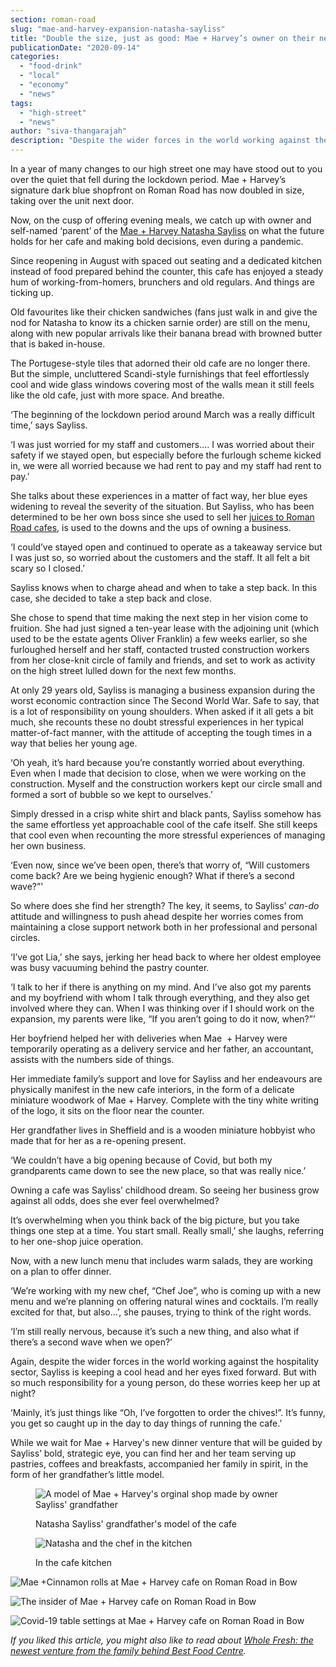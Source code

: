 ```yaml
---
section: roman-road
slug: "mae-and-harvey-expansion-natasha-sayliss"
title: "Double the size, just as good: Mae + Harvey’s owner on their new expansion"
publicationDate: "2020-09-14"
categories: 
  - "food-drink"
  - "local"
  - "economy"
  - "news"
tags: 
  - "high-street"
  - "news"
author: "siva-thangarajah"
description: "Despite the wider forces in the world working against the hospitality sector, Sayliss is keeping a cool head and her eyes fixed forward. But with so much responsibility for a young person, do these worries keep her up at night?"
---
```


In a year of many changes to our high street one may have stood out to you over the quiet that fell during the lockdown period. Mae + Harvey’s signature dark blue shopfront on Roman Road has now doubled in size, taking over the unit next door.

Now, on the cusp of offering evening meals, we catch up with owner and self-named ‘parent’ of the [Mae + Harvey Natasha Sayliss](https://romanroadlondon.com/mae-and-harvey-cafe/) on what the future holds for her cafe and making bold decisions, even during a pandemic.

Since reopening in August with spaced out seating and a dedicated kitchen instead of food prepared behind the counter, this cafe has enjoyed a steady hum of working-from-homers, brunchers and old regulars. And things are ticking up.

Old favourites like their chicken sandwiches (fans just walk in and give the nod for Natasha to know its a chicken sarnie order) are still on the menu, along with new popular arrivals like their banana bread with browned butter that is baked in-house. 

The Portugese-style tiles that adorned their old cafe are no longer there. But the simple, uncluttered Scandi-style furnishings that feel effortlessly cool and wide glass windows covering most of the walls mean it still feels like the old cafe, just with more space. And breathe.

‘The beginning of the lockdown period around March was a really difficult time,’ says Sayliss.

‘I was just worried for my staff and customers.... I was worried about their safety if we stayed open, but especially before the furlough scheme kicked in, we were all worried because we had rent to pay and my staff had rent to pay.’

She talks about these experiences in a matter of fact way, her blue eyes widening to reveal the severity of the situation. But Sayliss, who has been determined to be her own boss since she used to sell her [juices to Roman Road cafes](https://romanroadlondon.com/mae-and-harvey-healthy-recipe-juices/), is used to the downs and the ups of owning a business. 

‘I could’ve stayed open and continued to operate as a takeaway service but I was just so, so worried about the customers and the staff. It all felt a bit scary so I closed.’

Sayliss knows when to charge ahead and when to take a step back. In this case, she decided to take a step back and close.

She chose to spend that time making the next step in her vision come to fruition. She had just signed a ten-year lease with the adjoining unit (which used to be the estate agents Oliver Franklin) a few weeks earlier, so she furloughed herself and her staff, contacted trusted construction workers from her close-knit circle of family and friends, and set to work as activity on the high street lulled down for the next few months. 

At only 29 years old, Sayliss is managing a business expansion during the worst economic contraction since The Second World War. Safe to say, that is a lot of responsibility on young shoulders. When asked if it all gets a bit much, she recounts these no doubt stressful experiences in her typical matter-of-fact manner, with the attitude of accepting the tough times in a way that belies her young age. 

‘Oh yeah, it’s hard because you’re constantly worried about everything. Even when I made that decision to close, when we were working on the construction. Myself and the construction workers kept our circle small and formed a sort of bubble so we kept to ourselves.’

Simply dressed in a crisp white shirt and black pants, Sayliss somehow has the same effortless yet approachable cool of the cafe itself. She still keeps that cool even when recounting the more stressful experiences of managing her own business.

‘Even now, since we’ve been open, there’s that worry of, “Will customers come back? Are we being hygienic enough? What if there’s a second wave?”'

So where does she find her strength? The key, it seems, to Sayliss’ _can-do_ attitude and willingness to push ahead despite her worries comes from maintaining a close support network both in her professional and personal circles. 

‘I’ve got Lia,’ she says, jerking her head back to where her oldest employee was busy vacuuming behind the pastry counter. 

‘I talk to her if there is anything on my mind. And I’ve also got my parents and my boyfriend with whom I talk through everything, and they also get involved where they can. When I was thinking over if I should work on the expansion, my parents were like, “If you aren’t going to do it now, when?”’

Her boyfriend helped her with deliveries when Mae  + Harvey were temporarily operating as a delivery service and her father, an accountant, assists with the numbers side of things.

Her immediate family’s support and love for Sayliss and her endeavours are physically manifest in the new cafe interiors, in the form of a delicate miniature woodwork of Mae + Harvey. Complete with the tiny white writing of the logo, it sits on the floor near the counter. 

Her grandfather lives in Sheffield and is a wooden miniature hobbyist who made that for her as a re-opening present. 

‘We couldn’t have a big opening because of Covid, but both my grandparents came down to see the new place, so that was really nice.’

Owning a cafe was Sayliss’ childhood dream. So seeing her business grow against all odds, does she ever feel overwhelmed?

It’s overwhelming when you think back of the big picture, but you take things one step at a time. You start small. Really small,’ she laughs, referring to her one-shop juice operation. 

Now, with a new lunch menu that includes warm salads, they are working on a plan to offer dinner. 

‘We’re working with my new chef, “Chef Joe”, who is coming up with a new menu and we’re planning on offering natural wines and cocktails. I’m really excited for that, but also…’, she pauses, trying to think of the right words. 

‘I’m still really nervous, because it’s such a new thing, and also what if there’s a second wave when we open?’

Again, despite the wider forces in the world working against the hospitality sector, Sayliss is keeping a cool head and her eyes fixed forward. But with so much responsibility for a young person, do these worries keep her up at night?

‘Mainly, it’s just things like “Oh, I’ve forgotten to order the chives!”. It’s funny, you get so caught up in the day to day things of running the cafe.’

While we wait for Mae + Harvey's new dinner venture that will be guided by Sayliss’ bold, strategic eye, you can find her and her team serving up pastries, coffees and breakfasts, accompanied her family in spirit, in the form of her grandfather’s little model. 

<figure>

![A model of Mae + Harvey's orginal shop made by owner Sayliss' grandfather](/images/Mae-Harvey-Roman-Road-Bow-4-1024x683.jpg)

<figcaption>

Natasha Sayliss' grandfather's model of the cafe

</figcaption>

</figure>

<figure>

![Natasha and the chef in the kitchen](/images/Mae-Harvey-Roman-Road-Bow-8-1024x683.jpg)

<figcaption>

In the cafe kitchen

</figcaption>

</figure>

![Mae +Cinnamon rolls at Mae + Harvey cafe on Roman Road in Bow](/images/Mae-Harvey-Roman-Road-Bow-2-1024x683.jpg)

![The insider of Mae + Harvey cafe on Roman Road in Bow](/images/Mae-Harvey-Roman-Road-Bow-3-1024x683.jpg)

![Covid-19 table settings at Mae + Harvey cafe on Roman Road in Bow](/images/Mae-Harvey-Roman-Road-Bow-1-1024x683.jpg)

_If you liked this article, you might also like to read about_ [_Whole Fresh: the newest venture from the family behind Best Food Centre_](https://romanroadlondon.com/whole-fresh-roman-road-bow-opens/)_._
